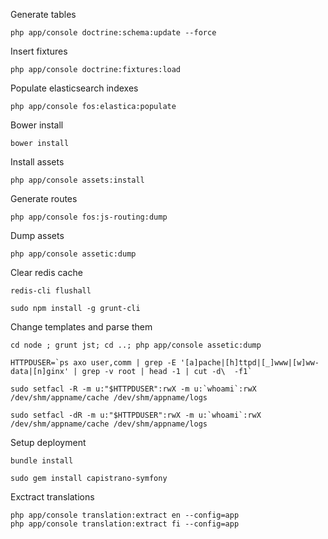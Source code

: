 

Generate tables

```
php app/console doctrine:schema:update --force
```

Insert fixtures

```
php app/console doctrine:fixtures:load
```

Populate elasticsearch indexes

```
php app/console fos:elastica:populate
```

Bower install

```
bower install
```

Install assets

```
php app/console assets:install 
```

Generate routes

```
php app/console fos:js-routing:dump
```

Dump assets

```
php app/console assetic:dump
```

Clear redis cache

```
redis-cli flushall
```

```
sudo npm install -g grunt-cli
```

Change templates and parse them
```
cd node ; grunt jst; cd ..; php app/console assetic:dump
```

```
HTTPDUSER=`ps axo user,comm | grep -E '[a]pache|[h]ttpd|[_]www|[w]ww-data|[n]ginx' | grep -v root | head -1 | cut -d\  -f1`
```
```
sudo setfacl -R -m u:"$HTTPDUSER":rwX -m u:`whoami`:rwX /dev/shm/appname/cache /dev/shm/appname/logs  
```
```
sudo setfacl -dR -m u:"$HTTPDUSER":rwX -m u:`whoami`:rwX /dev/shm/appname/cache /dev/shm/appname/logs
```

Setup deployment

```
bundle install
```

```
sudo gem install capistrano-symfony
```

Exctract translations
```
php app/console translation:extract en --config=app
php app/console translation:extract fi --config=app
```